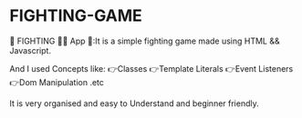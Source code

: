 # FIGHTING-GAME


🌟 FIGHTING 🥷🏼 App 🌟:It is a simple fighting game made using HTML && Javascript.

And I used Concepts like: 👉Classes 👉Template Literals  👉Event Listeners 👉Dom Manipulation .etc

It is very organised and easy to Understand and beginner friendly.
